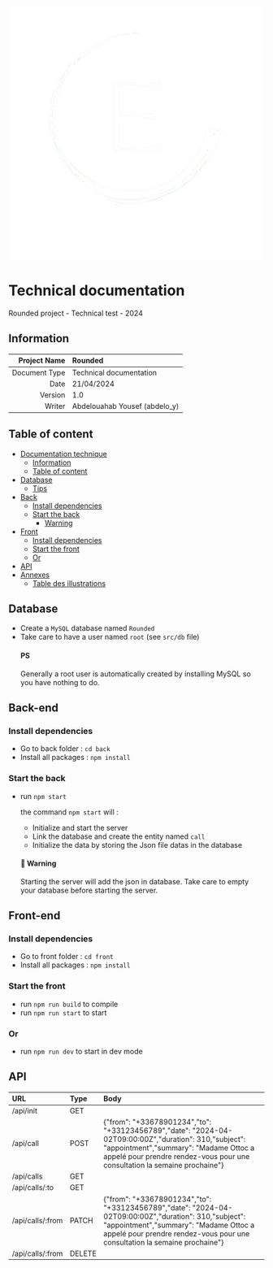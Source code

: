 ![logo E](/img/logo.png)

# Technical documentation

Rounded project - Technical test - 2024
## Information

| Project Name | Rounded |
| ---: | :--- |
| Document Type | Technical documentation |
| Date | 21/04/2024 |
| Version | 1.0 |
| Writer | Abdelouahab Yousef (abdelo_y) |

## Table of content

- [Documentation technique](#technical-documentation)
  - [Information](#information)
  - [Table of content](#table-of-content)
- [Database](#database)
  - [Tips](#ps)
- [Back](#back-end)
  - [Install dependencies](#install-dependencies)
  - [Start the back](#start-the-back)
    - [Warning](#🔴-warning)
- [Front](#front-end)
  - [Install dependencies](#install-dependencies-1)
  - [Start the front](#start-the-front)
  - [Or](#or)
- [API](#api)
- [Annexes](#annexes)
  - [Table des illustrations](#table-des-illustrations)

## Database
- Create a `MySQL` database named `Rounded`
- Take care to have a user named `root` (see `src/db` file)
    #### PS
    Generally a root user is automatically created by installing MySQL so you have nothing to do.

## Back-end
### Install dependencies
- Go to back folder : `cd back`
- Install all packages : `npm install`

### Start the back
- run `npm start`

    the command `npm start` will : 
    - Initialize and start the server
    - Link the database and create the entity named `call`
    - Initialize the data by storing the Json file datas in the database
    #### 🔴 Warning
    Starting the server will add the json in database. Take care to empty your database before starting the server.

## Front-end
### Install dependencies
- Go to front folder : `cd front`
- Install all packages : `npm install`

### Start the front
- run `npm run build` to compile
- run `npm run start` to start 
### Or
- run `npm run dev` to start in dev mode

## API
| URL | Type | Body |
| :--- | :--- | :--- |
| /api/init | GET | 
| /api/call | POST | {"from": "+33678901234","to": "+33123456789","date": "2024-04-02T09:00:00Z","duration": 310,"subject": "appointment","summary": "Madame Ottoc a appelé pour prendre rendez-vous pour une consultation la semaine prochaine"} 
| /api/calls | GET | 
| /api/calls/:to | GET |
| /api/calls/:from | PATCH | {"from": "+33678901234","to": "+33123456789","date": "2024-04-02T09:00:00Z","duration": 310,"subject": "appointment","summary": "Madame Ottoc a appelé pour prendre rendez-vous pour une consultation la semaine prochaine"} 
| /api/calls/:from  | DELETE | 
